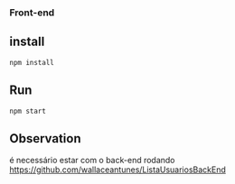 
### Front-end

## install 
```
npm install
```
## Run
```
npm start
```
## Observation
é necessário estar com o back-end rodando
https://github.com/wallaceantunes/ListaUsuariosBackEnd
